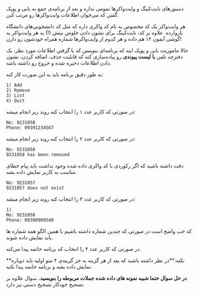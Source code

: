 دستورهای نایت‌کینگ و وایت‌واکرها تمومی نداره و بعد از برنامه‌ی جمع به بابی و پوپک گفتن که می‌خوان اطلاعات وایت‌واکرها رو مرتب کنن. 

هر وایت‌واکر یک کد مخصوص به نام کد واکری داره که مثل کد دانشجویی‌های دانشگاه باروارده. علاوه بر کد، نایت‌کینگ برای نشون دادن خلوص نیتش (!) به هر وایت‌واکر یه گوشی آیفون ۱۲ هم داده و هر کدوم از وایت‌واکر‌ها شماره همراه خودشون رو دارن!‌

حالا ماموریت بابی و پوپک اینه که برنامه‌ای بنویسن که با گرفتن اطلاعات مورد نظر، یک دفترچه تلفن **با لیست پیوندی** رو پیاده‌سازی کنه که قابلیت حذف، اضافه کردن، نشون دادن اطلاعات ذخیره شده و خروج رو داشته باشه.  

به طور دقیق برنامه باید به این صورت کار کنه:

```
1) Add
2) Remove
3) List
4) Quit
```



در صورتی که کاربر عدد ۱ را انتخاب کنه روند زیر انجام میشه:

```
No: 9231058
Phone: 09391234567
```

در صورتی که کاربر عدد ۲ را انتخاب کنه روند زیر انجام میشه:

```
No: 9231058
9231058 has been removed
```

دقت داشته باشید که اگر رکوردی با کد واکری داده شده وجود نداشت باید پیام خطای مناسب به کاربر نمایش داده بشه.

```
No: 9231057
9231057 does not exist
```


در صورتی که کاربر عدد ۳ را انتخاب کنه روند زیر انجام میشه:

```
1)
No: 9231058
Phone: 09390909540
```

که خب واضح است در صورتی که چندین شماره داشته باشیم با همین الگو همه شماره ها باید نمایش داده شوند.

در صورتی که کاربر عدد ۴ را انتخاب که برنامه خاتمه پیدا می‌کنه.

**نکته:**در نظر داشته باشید که بعد از هر گزینه به جز گزینه‌ی ۴ منو اولیه باید دوباره نمایش داده بشه و برنامه خاتمه پیدا نکنه.

**در حل سوال حتما شبیه نمونه های داده شده جملات مربوطه را بنویسید.**
سوال علاوه بر تصحیح خودکار تصحیح دستی نیز دارد.